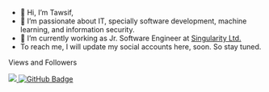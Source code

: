 - 👋 Hi, I’m Tawsif,
- 👀 I’m passionate about IT, specially software development, machine learning, and information security. 
- 🌱 I’m currently working as Jr. Software Engineer at [Singularity Ltd.](https://singularitybd.com/)
- To reach me, I will update my social accounts here, soon. So stay tuned.

Views and Followers

<a href="https://github.com/Meghna-DAS/github-profile-views-counter">
    <img src="https://komarev.com/ghpvc/?username=tawsifahmed">
</a>
<a href="https://github.com/tawsifahmed?tab=followers"><img src="https://img.shields.io/github/followers/tawsifahmed?label=Followers&style=social" alt="GitHub Badge"></a>

<!---
tawsifahmed/tawsifahmed is a ✨ special ✨ repository because its `README.md` (this file) appears on your GitHub profile.
You can click the Preview link to take a look at your changes.
--->
